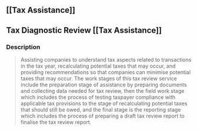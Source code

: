## [[Tax Assistance]]
## Tax Diagnostic Review [[Tax Assistance]]
### Description
> Assisting companies to understand tax aspects related to transactions in the tax year, recalculating potential taxes that may occur, and providing recommendations so that companies can minimise potential taxes that may occur.
> The work stages of this tax review service include the preparation stage of assistance by preparing documents and collecting data needed for tax review, then the field work stage which includes the process of testing taxpayer compliance with applicable tax provisions to the stage of recalculating potential taxes that should still be owed, and the final stage is the reporting stage which includes the process of preparing a draft tax review report to finalise the tax review report.  
